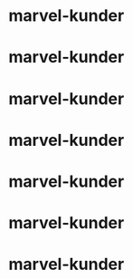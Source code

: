 # marvel-kunder
# marvel-kunder
# marvel-kunder
# marvel-kunder
# marvel-kunder
# marvel-kunder
# marvel-kunder
